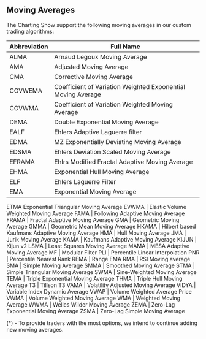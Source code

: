 ## Moving Averages

The Charting Show support the following moving averages in our custom trading algorithms:

Abbreviation | Full Name
---|---
ALMA | Arnaud Legoux Moving Average
AMA | Adjusted Moving Average
CMA | Corrective Moving Average
COVWEMA | Coefficient of Variation Weighted Exponential Moving Average
COVWMA | Coefficient of Variation Weighted Moving Average
DEMA | Double Exponential Moving Average
EALF | Ehlers Adaptive Laguerre filter
EDMA | MZ Exponentially Deviating Moving Average
EDSMA | Ehlers Deviation Scaled Moving Average
EFRAMA | Ehlrs Modified Fractal Adaptive Moving Average
EHMA | Exponential Hull Moving Average
ELF | Ehlers Laguerre Filter
EMA | Exponential Moving Average
ETMA Exponential Triangular Moving Average
EVWMA | Elastic Volume Weighted Moving Average
FAMA | Following Adaptive Moving Average
FRAMA | Fractal Adaptive Moving Average
GMA | Geometric Moving Average
GMMA | Geometric Mean Moving Average
HKAMA | Hilbert based Kaufmans Adaptive Moving Average
HMA | Hull Moving Average
JMA | Jurik Moving Average
KAMA | Kaufmans Adaptive Moving Average
KIJUN | Kijun v2
LSMA | Least Squares Moving Average
MAMA | MESA Adaptive Moving Average
MF | Modular Filter
PLI | Percentile Linear Interpolation
PNR | Percentile Nearest Rank
REMA | Range EMA
RMA | RSI Moving average
SMA | Simple Moving Average
SMMA | Smoothed Moving Average
STMA | Simple Triangular Moving Average
SWMA | Sine-Weighted Moving Average
TEMA | Triple Exponential Moving Average
THMA | Triple Hull Moving Average
T3 | Tillson T3
VAMA | Volatility Adjusted Moving Average
VIDYA | Variable Index Dynamic Average
VWAP | Volume Weighted Average Price
VWMA | Volume Weighted Moving Average
WMA | Weighted Moving Average
WWMA | Welles Wilder Moving Average
ZEMA | Zero-Lag Exponential Moving Average
ZSMA | Zero-Lag Simple Moving Average

(*) - To provide traders with the most options, we intend to continue adding new moving averages.

